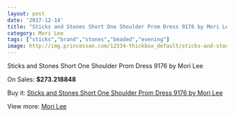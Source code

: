 ```yaml
---
layout: post
date: '2017-12-14'
title: "Sticks and Stones Short One Shoulder Prom Dress 9176 by Mori Lee"
category: Mori Lee
tags: ["sticks","brand","stones","beaded","evening"]
image: http://img.princessan.com/12334-thickbox_default/sticks-and-stones-short-one-shoulder-prom-dress-9176-by-mori-lee.jpg
---
```

Sticks and Stones Short One Shoulder Prom Dress 9176 by Mori Lee

On Sales: **$273.218848**
<a href="https://www.princessan.com/en/mori-lee/5841-sticks-and-stones-short-one-shoulder-prom-dress-9176-by-mori-lee.html"><amp-img layout="responsive" width="600" height="600" src="//img.princessan.com/12334-thickbox_default/sticks-and-stones-short-one-shoulder-prom-dress-9176-by-mori-lee.jpg" alt="Sticks and Stones Short One Shoulder Prom Dress 9176 by Mori Lee 0" /></a>
<a href="https://www.princessan.com/en/mori-lee/5841-sticks-and-stones-short-one-shoulder-prom-dress-9176-by-mori-lee.html"><amp-img layout="responsive" width="600" height="600" src="//img.princessan.com/12336-thickbox_default/sticks-and-stones-short-one-shoulder-prom-dress-9176-by-mori-lee.jpg" alt="Sticks and Stones Short One Shoulder Prom Dress 9176 by Mori Lee 1" /></a>
<a href="https://www.princessan.com/en/mori-lee/5841-sticks-and-stones-short-one-shoulder-prom-dress-9176-by-mori-lee.html"><amp-img layout="responsive" width="600" height="600" src="//img.princessan.com/12335-thickbox_default/sticks-and-stones-short-one-shoulder-prom-dress-9176-by-mori-lee.jpg" alt="Sticks and Stones Short One Shoulder Prom Dress 9176 by Mori Lee 2" /></a>

Buy it: [Sticks and Stones Short One Shoulder Prom Dress 9176 by Mori Lee](https://www.princessan.com/en/mori-lee/5841-sticks-and-stones-short-one-shoulder-prom-dress-9176-by-mori-lee.html "Sticks and Stones Short One Shoulder Prom Dress 9176 by Mori Lee")

View more: [Mori Lee](https://www.princessan.com/en/46-mori-lee "Mori Lee")
